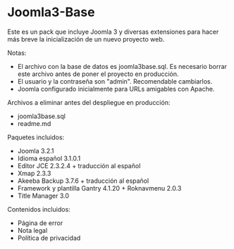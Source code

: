 Joomla3-Base
============

Este es un pack que incluye Joomla 3 y diversas extensiones para hacer más breve la inicialización de un nuevo proyecto web.

Notas:
- El archivo con la base de datos es joomla3base.sql. Es necesario borrar este archivo antes de poner el proyecto en producción.
- El usuario y la contraseña son "admin". Recomendable cambiarlos.
- Joomla configurado inicialmente para URLs amigables con Apache.

Archivos a eliminar antes del despliegue en producción:
- joomla3base.sql
- readme.md

Paquetes incluidos:
- Joomla 3.2.1
- Idioma español 3.1.0.1
- Editor JCE 2.3.2.4 + traducción al español
- Xmap 2.3.3
- Akeeba Backup 3.7.6 + traducción al español
- Framework y plantilla Gantry 4.1.20 + Roknavmenu 2.0.3
- Title Manager 3.0

Contenidos incluidos:
- Página de error
- Nota legal
- Política de privacidad
